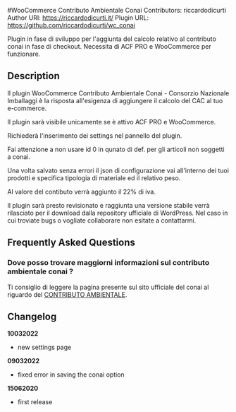 #WooCommerce Contributo Ambientale Conai
Contributors: riccardodicurti
Author URI: https://riccardodicurti.it/
Plugin URL: https://github.com/riccardodicurti/wc_conai

Plugin in fase di sviluppo per l'aggiunta del calcolo relativo al contributo conai in fase di checkout. Necessita di ACF PRO e WooCommerce per funzionare. 

## Description 

Il plugin WooCommerce Contributo Ambientale Conai - Consorzio Nazionale Imballaggi è la risposta all'esigenza di aggiungere il calcolo del CAC al tuo e-commerce. 

Il plugin sarà visibile unicamente se è attivo ACF PRO e WooCommerce. 

Richiederà l'inserimento dei settings nel pannello del plugin.

Fai attenzione a non usare id 0 in qunato di def. per gli articoli non soggetti a conai. 

Una volta salvato senza errori il json di configurazione vai all'interno dei tuoi prodotti e specifica tipologia di materiale ed il relativo peso. 

Al valore del contibuto verrà aggiunto il 22% di iva. 

Il plugin sarà presto revisionato e raggiunta una versione stabile verrà rilasciato per il download dalla repository ufficiale di WordPress. Nel caso in cui troviate bugs o vogliate collaborare non esitate a contattarmi.  

## Frequently Asked Questions 

### Dove posso trovare maggiorni informazioni sul contributo ambientale conai ?

Ti consiglio di leggere la pagina presente sul sito ufficiale del conai al riguardo del [CONTRIBUTO AMBIENTALE](http://www.conai.org/imprese/contributo-ambientale/).

## Changelog 

**10032022**
- new settings page

**09032022**
- fixed error in saving the conai option

**15062020**
- first release
